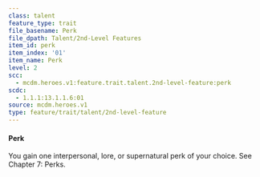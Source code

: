 ```yaml
---
class: talent
feature_type: trait
file_basename: Perk
file_dpath: Talent/2nd-Level Features
item_id: perk
item_index: '01'
item_name: Perk
level: 2
scc:
  - mcdm.heroes.v1:feature.trait.talent.2nd-level-feature:perk
scdc:
  - 1.1.1:13.1.1.6:01
source: mcdm.heroes.v1
type: feature/trait/talent/2nd-level-feature
---
```


#### Perk

You gain one interpersonal, lore, or supernatural perk of your choice. See Chapter 7: Perks.
